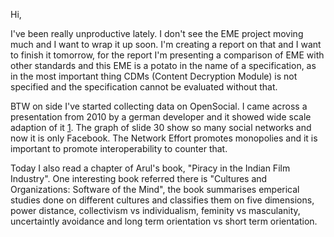 Hi,

I've been really unproductive lately. I don't see the EME project moving much
and I want to wrap it up soon. I'm creating a report on that and I want to
finish it tomorrow, for the report I'm presenting a comparison of EME with
other standards and this EME is a potato in the name of a specification, as in
the most important thing CDMs (Content Decryption Module) is not specified and
the specification cannot be evaluated without that.

BTW on side I've started collecting data on OpenSocial. I came across a
presentation from 2010 by a german developer and it showed wide scale adaption
of it [1]. The graph of slide 30 show so many social networks and now it is
only Facebook. The Network Effort promotes monopolies and it is important to
promote interoperability to counter that.

Today I also read a chapter of Arul's book, "Piracy in the Indian Film
Industry". One interesting book referred there is "Cultures and Organizations:
Software of the Mind", the book summarises emperical studies done on different
cultures and classifies them on five dimensions, power distance, collectivism
vs individualism, feminity vs masculanity, uncertaintly avoidance and long term
orientation vs short term orientation.

[1]: http://developer.studivz.net/wp-content/uploads/2010/02/Creating-OpenSocial-Apps.pdf
